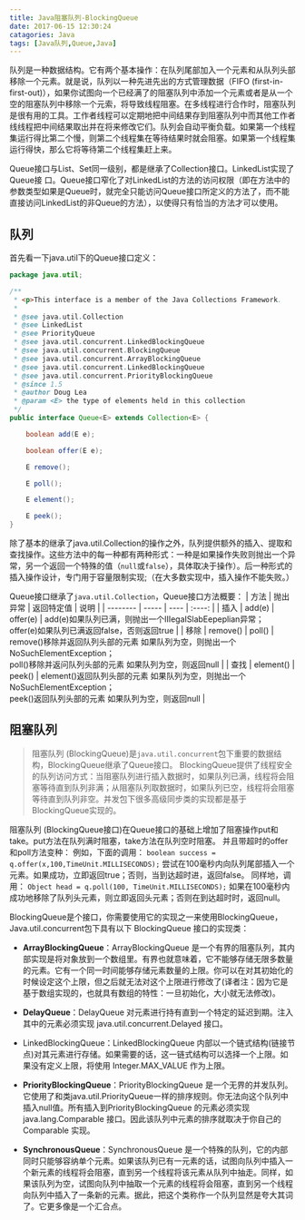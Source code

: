 ```yaml
---
title: Java阻塞队列-BlockingQueue
date: 2017-06-15 12:30:24
catagories: Java
tags: [Java队列,Queue,Java]
---
```

队列是一种数据结构。它有两个基本操作：在队列尾部加入一个元素和从队列头部移除一个元素。就是说，队列以一种先进先出的方式管理数据（FIFO (first-in-first-out)），如果你试图向一个已经满了的阻塞队列中添加一个元素或者是从一个空的阻塞队列中移除一个元索，将导致线程阻塞。在多线程进行合作时，阻塞队列是很有用的工具。工作者线程可以定期地把中间结果存到阻塞队列中而其他工作者线线程把中间结果取出并在将来修改它们。队列会自动平衡负载。如果第一个线程集运行得比第二个慢，则第二个线程集在等待结果时就会阻塞。如果第一个线程集运行得快，那么它将等待第二个线程集赶上来。
<!--more-->
Queue接口与List、Set同一级别，都是继承了Collection接口。LinkedList实现了Queue接 口。Queue接口窄化了对LinkedList的方法的访问权限（即在方法中的参数类型如果是Queue时，就完全只能访问Queue接口所定义的方法了，而不能直接访问LinkedList的非Queue的方法），以使得只有恰当的方法才可以使用。


## 队列
首先看一下java.util下的Queue接口定义：
```java
package java.util;

/**
 * <p>This interface is a member of the Java Collections Framework.
 *
 * @see java.util.Collection
 * @see LinkedList
 * @see PriorityQueue
 * @see java.util.concurrent.LinkedBlockingQueue
 * @see java.util.concurrent.BlockingQueue
 * @see java.util.concurrent.ArrayBlockingQueue
 * @see java.util.concurrent.LinkedBlockingQueue
 * @see java.util.concurrent.PriorityBlockingQueue
 * @since 1.5
 * @author Doug Lea
 * @param <E> the type of elements held in this collection
 */
public interface Queue<E> extends Collection<E> {

    boolean add(E e);

    boolean offer(E e);

    E remove();

    E poll();

    E element();

    E peek();
}
```

除了基本的继承了java.util.Collection的操作之外，队列提供额外的插入、提取和查找操作。这些方法中的每一种都有两种形式：一种是如果操作失败则抛出一个异常，另一个返回一个特殊的值（`null`或`false`），具体取决于操作）。后一种形式的插入操作设计，专门用于容量限制实现;（在大多数实现中，插入操作不能失败。）

Queue接口继承了`java.util.Collection`，Queue接口方法概要：
| 方法 |  抛出异常  | 返回特定值 |  说明   |
| --------   | ----- |  ----  | :----: |
| 插入 | add(e) | offer(e) | add(e)如果队列已满，则抛出一个IIIegaISlabEepeplian异常；<br>offer(e)如果队列已满返回false，否则返回true |
| 移除 | remove() | poll() | remove()移除并返回队列头部的元素    如果队列为空，则抛出一个NoSuchElementException；<br>poll()移除并返问队列头部的元素 如果队列为空，则返回null |
| 查找 | element() | peek() | element()返回队列头部的元素             如果队列为空，则抛出一个NoSuchElementException；<br>peek()返回队列头部的元素  如果队列为空，则返回null |

## 阻塞队列

>阻塞队列 (BlockingQueue)是`java.util.concurrent`包下重要的数据结构，BlockingQueue继承了Queue接口。
BlockingQueue提供了线程安全的队列访问方式：当阻塞队列进行插入数据时，如果队列已满，线程将会阻塞等待直到队列非满；从阻塞队列取数据时，如果队列已空，线程将会阻塞等待直到队列非空。并发包下很多高级同步类的实现都是基于BlockingQueue实现的。

阻塞队列 (BlockingQueue接口)在Queue接口的基础上增加了阻塞操作put和take。put方法在队列满时阻塞，take方法在队列空时阻塞。
并且带超时的offer和poll方法变种：
例如，下面的调用：
`boolean success = q.offer(x,100,TimeUnit.MILLISECONDS);`
尝试在100毫秒内向队列尾部插入一个元素。如果成功，立即返回true；否则，当到达超时进，返回false。
同样地，调用：
`Object head = q.poll(100, TimeUnit.MILLISECONDS);`
如果在100毫秒内成功地移除了队列头元素，则立即返回头元素；否则在到达超时时，返回null。



BlockingQueue是个接口，你需要使用它的实现之一来使用BlockingQueue，Java.util.concurrent包下具有以下 BlockingQueue 接口的实现类：

+ **ArrayBlockingQueue**：ArrayBlockingQueue 是一个有界的阻塞队列，其内部实现是将对象放到一个数组里。有界也就意味着，它不能够存储无限多数量的元素。它有一个同一时间能够存储元素数量的上限。你可以在对其初始化的时候设定这个上限，但之后就无法对这个上限进行修改了(译者注：因为它是基于数组实现的，也就具有数组的特性：一旦初始化，大小就无法修改)。

+ **DelayQueue**：DelayQueue 对元素进行持有直到一个特定的延迟到期。注入其中的元素必须实现 java.util.concurrent.Delayed 接口。

+ LinkedBlockingQueue：LinkedBlockingQueue 内部以一个链式结构(链接节点)对其元素进行存储。如果需要的话，这一链式结构可以选择一个上限。如果没有定义上限，将使用 Integer.MAX_VALUE 作为上限。

+ **PriorityBlockingQueue**：PriorityBlockingQueue 是一个无界的并发队列。它使用了和类java.util.PriorityQueue一样的排序规则。你无法向这个队列中插入null值。所有插入到PriorityBlockingQueue 的元素必须实现 java.lang.Comparable 接口。因此该队列中元素的排序就取决于你自己的 Comparable 实现。

+ **SynchronousQueue**：SynchronousQueue 是一个特殊的队列，它的内部同时只能够容纳单个元素。如果该队列已有一元素的话，试图向队列中插入一个新元素的线程将会阻塞，直到另一个线程将该元素从队列中抽走。同样，如果该队列为空，试图向队列中抽取一个元素的线程将会阻塞，直到另一个线程向队列中插入了一条新的元素。据此，把这个类称作一个队列显然是夸大其词了。它更多像是一个汇合点。